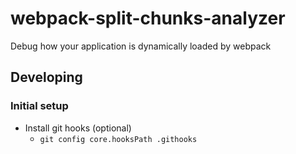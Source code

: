 # webpack-split-chunks-analyzer

Debug how your application is dynamically loaded by webpack

## Developing

### Initial setup

- Install git hooks (optional)
  - `git config core.hooksPath .githooks`
